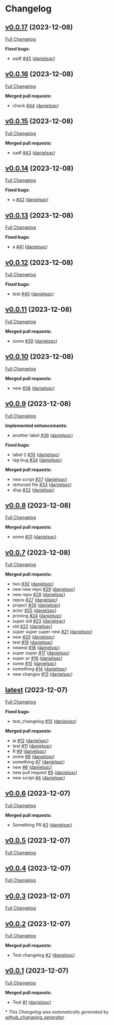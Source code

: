 # Changelog

## [v0.0.17](https://github.com/danielsqc/auto_changelog/tree/v0.0.17) (2023-12-08)

[Full Changelog](https://github.com/danielsqc/auto_changelog/compare/v0.0.16...v0.0.17)

**Fixed bugs:**

- asdf [\#45](https://github.com/danielsqc/auto_changelog/pull/45) ([danielsqc](https://github.com/danielsqc))

## [v0.0.16](https://github.com/danielsqc/auto_changelog/tree/v0.0.16) (2023-12-08)

[Full Changelog](https://github.com/danielsqc/auto_changelog/compare/v0.0.15...v0.0.16)

**Merged pull requests:**

- check [\#44](https://github.com/danielsqc/auto_changelog/pull/44) ([danielsqc](https://github.com/danielsqc))

## [v0.0.15](https://github.com/danielsqc/auto_changelog/tree/v0.0.15) (2023-12-08)

[Full Changelog](https://github.com/danielsqc/auto_changelog/compare/v0.0.14...v0.0.15)

**Merged pull requests:**

- sadf [\#43](https://github.com/danielsqc/auto_changelog/pull/43) ([danielsqc](https://github.com/danielsqc))

## [v0.0.14](https://github.com/danielsqc/auto_changelog/tree/v0.0.14) (2023-12-08)

[Full Changelog](https://github.com/danielsqc/auto_changelog/compare/v0.0.13...v0.0.14)

**Fixed bugs:**

- s [\#42](https://github.com/danielsqc/auto_changelog/pull/42) ([danielsqc](https://github.com/danielsqc))

## [v0.0.13](https://github.com/danielsqc/auto_changelog/tree/v0.0.13) (2023-12-08)

[Full Changelog](https://github.com/danielsqc/auto_changelog/compare/v0.0.12...v0.0.13)

**Fixed bugs:**

- a [\#41](https://github.com/danielsqc/auto_changelog/pull/41) ([danielsqc](https://github.com/danielsqc))

## [v0.0.12](https://github.com/danielsqc/auto_changelog/tree/v0.0.12) (2023-12-08)

[Full Changelog](https://github.com/danielsqc/auto_changelog/compare/v0.0.11...v0.0.12)

**Fixed bugs:**

- test [\#40](https://github.com/danielsqc/auto_changelog/pull/40) ([danielsqc](https://github.com/danielsqc))

## [v0.0.11](https://github.com/danielsqc/auto_changelog/tree/v0.0.11) (2023-12-08)

[Full Changelog](https://github.com/danielsqc/auto_changelog/compare/v0.0.10...v0.0.11)

**Merged pull requests:**

- some [\#39](https://github.com/danielsqc/auto_changelog/pull/39) ([danielsqc](https://github.com/danielsqc))

## [v0.0.10](https://github.com/danielsqc/auto_changelog/tree/v0.0.10) (2023-12-08)

[Full Changelog](https://github.com/danielsqc/auto_changelog/compare/v0.0.9...v0.0.10)

**Merged pull requests:**

- new [\#38](https://github.com/danielsqc/auto_changelog/pull/38) ([danielsqc](https://github.com/danielsqc))

## [v0.0.9](https://github.com/danielsqc/auto_changelog/tree/v0.0.9) (2023-12-08)

[Full Changelog](https://github.com/danielsqc/auto_changelog/compare/v0.0.8...v0.0.9)

**Implemented enhancements:**

- another label [\#36](https://github.com/danielsqc/auto_changelog/pull/36) ([danielsqc](https://github.com/danielsqc))

**Fixed bugs:**

- label 2 [\#35](https://github.com/danielsqc/auto_changelog/pull/35) ([danielsqc](https://github.com/danielsqc))
- tag bug [\#34](https://github.com/danielsqc/auto_changelog/pull/34) ([danielsqc](https://github.com/danielsqc))

**Merged pull requests:**

- new script [\#37](https://github.com/danielsqc/auto_changelog/pull/37) ([danielsqc](https://github.com/danielsqc))
- removed file [\#33](https://github.com/danielsqc/auto_changelog/pull/33) ([danielsqc](https://github.com/danielsqc))
- disp [\#32](https://github.com/danielsqc/auto_changelog/pull/32) ([danielsqc](https://github.com/danielsqc))

## [v0.0.8](https://github.com/danielsqc/auto_changelog/tree/v0.0.8) (2023-12-08)

[Full Changelog](https://github.com/danielsqc/auto_changelog/compare/v0.0.7...v0.0.8)

**Merged pull requests:**

- some [\#31](https://github.com/danielsqc/auto_changelog/pull/31) ([danielsqc](https://github.com/danielsqc))

## [v0.0.7](https://github.com/danielsqc/auto_changelog/tree/v0.0.7) (2023-12-08)

[Full Changelog](https://github.com/danielsqc/auto_changelog/compare/latest...v0.0.7)

**Merged pull requests:**

- two [\#30](https://github.com/danielsqc/auto_changelog/pull/30) ([danielsqc](https://github.com/danielsqc))
- new new repo [\#29](https://github.com/danielsqc/auto_changelog/pull/29) ([danielsqc](https://github.com/danielsqc))
- new repo [\#28](https://github.com/danielsqc/auto_changelog/pull/28) ([danielsqc](https://github.com/danielsqc))
- repos [\#27](https://github.com/danielsqc/auto_changelog/pull/27) ([danielsqc](https://github.com/danielsqc))
-  project [\#26](https://github.com/danielsqc/auto_changelog/pull/26) ([danielsqc](https://github.com/danielsqc))
- actor [\#25](https://github.com/danielsqc/auto_changelog/pull/25) ([danielsqc](https://github.com/danielsqc))
- printing [\#24](https://github.com/danielsqc/auto_changelog/pull/24) ([danielsqc](https://github.com/danielsqc))
- super old [\#23](https://github.com/danielsqc/auto_changelog/pull/23) ([danielsqc](https://github.com/danielsqc))
- old [\#22](https://github.com/danielsqc/auto_changelog/pull/22) ([danielsqc](https://github.com/danielsqc))
- super super super new [\#21](https://github.com/danielsqc/auto_changelog/pull/21) ([danielsqc](https://github.com/danielsqc))
- new [\#20](https://github.com/danielsqc/auto_changelog/pull/20) ([danielsqc](https://github.com/danielsqc))
- test [\#19](https://github.com/danielsqc/auto_changelog/pull/19) ([danielsqc](https://github.com/danielsqc))
- newest [\#18](https://github.com/danielsqc/auto_changelog/pull/18) ([danielsqc](https://github.com/danielsqc))
- super super [\#17](https://github.com/danielsqc/auto_changelog/pull/17) ([danielsqc](https://github.com/danielsqc))
- super pr [\#16](https://github.com/danielsqc/auto_changelog/pull/16) ([danielsqc](https://github.com/danielsqc))
- some [\#15](https://github.com/danielsqc/auto_changelog/pull/15) ([danielsqc](https://github.com/danielsqc))
- something [\#14](https://github.com/danielsqc/auto_changelog/pull/14) ([danielsqc](https://github.com/danielsqc))
- new changes [\#13](https://github.com/danielsqc/auto_changelog/pull/13) ([danielsqc](https://github.com/danielsqc))

## [latest](https://github.com/danielsqc/auto_changelog/tree/latest) (2023-12-07)

[Full Changelog](https://github.com/danielsqc/auto_changelog/compare/v0.0.6...latest)

**Fixed bugs:**

- test\_changelog [\#10](https://github.com/danielsqc/auto_changelog/pull/10) ([danielsqc](https://github.com/danielsqc))

**Merged pull requests:**

- ai [\#12](https://github.com/danielsqc/auto_changelog/pull/12) ([danielsqc](https://github.com/danielsqc))
- test [\#11](https://github.com/danielsqc/auto_changelog/pull/11) ([danielsqc](https://github.com/danielsqc))
- R [\#9](https://github.com/danielsqc/auto_changelog/pull/9) ([danielsqc](https://github.com/danielsqc))
- some [\#8](https://github.com/danielsqc/auto_changelog/pull/8) ([danielsqc](https://github.com/danielsqc))
- something [\#7](https://github.com/danielsqc/auto_changelog/pull/7) ([danielsqc](https://github.com/danielsqc))
- new [\#6](https://github.com/danielsqc/auto_changelog/pull/6) ([danielsqc](https://github.com/danielsqc))
- new pull request [\#5](https://github.com/danielsqc/auto_changelog/pull/5) ([danielsqc](https://github.com/danielsqc))
- new script [\#4](https://github.com/danielsqc/auto_changelog/pull/4) ([danielsqc](https://github.com/danielsqc))

## [v0.0.6](https://github.com/danielsqc/auto_changelog/tree/v0.0.6) (2023-12-07)

[Full Changelog](https://github.com/danielsqc/auto_changelog/compare/v0.0.5...v0.0.6)

**Merged pull requests:**

- Something PR [\#3](https://github.com/danielsqc/auto_changelog/pull/3) ([danielsqc](https://github.com/danielsqc))

## [v0.0.5](https://github.com/danielsqc/auto_changelog/tree/v0.0.5) (2023-12-07)

[Full Changelog](https://github.com/danielsqc/auto_changelog/compare/v0.0.4...v0.0.5)

## [v0.0.4](https://github.com/danielsqc/auto_changelog/tree/v0.0.4) (2023-12-07)

[Full Changelog](https://github.com/danielsqc/auto_changelog/compare/v0.0.3...v0.0.4)

## [v0.0.3](https://github.com/danielsqc/auto_changelog/tree/v0.0.3) (2023-12-07)

[Full Changelog](https://github.com/danielsqc/auto_changelog/compare/v0.0.2...v0.0.3)

## [v0.0.2](https://github.com/danielsqc/auto_changelog/tree/v0.0.2) (2023-12-07)

[Full Changelog](https://github.com/danielsqc/auto_changelog/compare/v0.0.1...v0.0.2)

**Merged pull requests:**

- Test changelog [\#2](https://github.com/danielsqc/auto_changelog/pull/2) ([danielsqc](https://github.com/danielsqc))

## [v0.0.1](https://github.com/danielsqc/auto_changelog/tree/v0.0.1) (2023-12-07)

[Full Changelog](https://github.com/danielsqc/auto_changelog/compare/a557bbf599ce0a205ac98044d5c15e193ddba74a...v0.0.1)

**Merged pull requests:**

- Test [\#1](https://github.com/danielsqc/auto_changelog/pull/1) ([danielsqc](https://github.com/danielsqc))



\* *This Changelog was automatically generated by [github_changelog_generator](https://github.com/github-changelog-generator/github-changelog-generator)*
